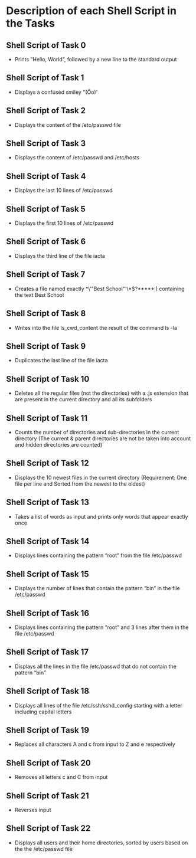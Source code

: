 # Description of each Shell Script in the Tasks

## Shell Script of Task 0

- Prints “Hello, World”, followed by a new line to the standard output

## Shell Script of Task 1

- Displays a confused smiley "(Ôo)'

## Shell Script of Task 2

- Displays the content of the /etc/passwd file

## Shell Script of Task 3

- Displays the content of /etc/passwd and /etc/hosts

## Shell Script of Task 4

- Displays the last 10 lines of /etc/passwd

## Shell Script of Task 5

- Displays the first 10 lines of /etc/passwd

## Shell Script of Task 6

- Displays the third line of the file iacta

## Shell Script of Task 7

- Creates a file named exactly \*\\'"Best School"\'\\*$\?\*\*\*\*\*:) containing the text Best School

## Shell Script of Task 8

-  Writes into the file ls_cwd_content the result of the command ls -la

## Shell Script of Task 9

- Duplicates the last line of the file iacta

## Shell Script of Task 10

- Deletes all the regular files (not the directories) with a .js extension that are present in the current directory and all its subfolders

## Shell Script of Task 11

- Counts the number of directories and sub-directories in the current directory (The current & parent directories are not be taken into account and hidden directories are counted)`

## Shell Script of Task 12

- Displays the 10 newest files in the current directory (Requirement: One file per line and Sorted from the newest to the oldest)

## Shell Script of Task 13

- Takes a list of words as input and prints only words that appear exactly once

## Shell Script of Task 14

- Displays lines containing the pattern “root” from the file /etc/passwd

## Shell Script of Task 15

- Displays the number of lines that contain the pattern “bin” in the file /etc/passwd

## Shell Script of Task 16

- Displays lines containing the pattern “root” and 3 lines after them in the file /etc/passwd

## Shell Script of Task 17

- Displays all the lines in the file /etc/passwd that do not contain the pattern “bin”

## Shell Script of Task 18

- Displays all lines of the file /etc/ssh/sshd_config starting with a letter including capital letters

## Shell Script of Task 19

- Replaces all characters A and c from input to Z and e respectively

## Shell Script of Task 20

- Removes all letters c and C from input

## Shell Script of Task 21

- Reverses input

## Shell Script of Task 22

- Displays all users and their home directories, sorted by users based on the the /etc/passwd file
